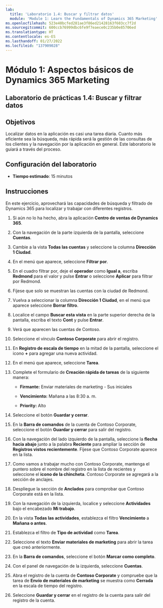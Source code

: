 ```yaml
---
lab:
  title: 'Laboratorio 1.4: Buscar y filtrar datos'
  module: 'Module 1: Learn the Fundamentals of Dynamics 365 Marketing'
ms.openlocfilehash: 523e40bcfed281ae3f86ed21428163f603cc7f2d
ms.sourcegitcommit: 600ccb76999dbc6fe9f7eaece0c235b0e85706ed
ms.translationtype: HT
ms.contentlocale: es-ES
ms.lasthandoff: 01/27/2022
ms.locfileid: "137909028"
---
```

<a name="module-1-learn-the-fundamentals-of-dynamics-365-marketing"></a>Módulo 1: Aspectos básicos de Dynamics 365 Marketing
========================

## <a name="practice-lab-14---search-and-filter-data"></a>Laboratorio de prácticas 1.4: Buscar y filtrar datos

## <a name="objectives"></a>Objetivos

Localizar datos en la aplicación es casi una tarea diaria. Cuanto más eficiente sea la búsqueda, más rápida será la gestión de las consultas de los clientes y la navegación por la aplicación en general.  Este laboratorio le guiará a través del proceso.

## <a name="lab-setup"></a>Configuración del laboratorio

  - **Tiempo estimado**: 15 minutos

## <a name="instructions"></a>Instrucciones

En este ejercicio, aprovechará las capacidades de búsqueda y filtrado de Dynamics 365 para localizar y trabajar con diferentes registros. 

1. Si aún no lo ha hecho, abra la aplicación **Centro de ventas de Dynamics 365**. 

2. Con la navegación de la parte izquierda de la pantalla, seleccione **Cuentas**. 

3. Cambie a la vista **Todas las cuentas** y seleccione la columna **Dirección 1 Ciudad**. 

4. En el menú que aparece, seleccione **Filtrar por**.

5. En el cuadro filtrar por, deje el **operador** como **Igual a**, escriba **Redmond** para el valor y pulse **Entrar** o seleccione **Aplicar** para filtrar por Redmond.

6. Fíjese que solo se muestran las cuentas con la ciudad de Redmond. 

7. Vuelva a seleccionar la columna **Dirección 1 Ciudad**, en el menú que aparece seleccione **Borrar filtro**. 

8. Localice el campo **Buscar esta vista** en la parte superior derecha de la pantalla, escriba el texto **Cont** y pulse **Entrar**.

9. Verá que aparecen las cuentas de Contoso. 

10. Seleccione el vínculo **Contoso Corporate** para abrir el registro. 

11. En **Registro de escala de tiempo** en la mitad de la pantalla, seleccione el icono **+** para agregar una nueva actividad. 

12. En el menú que aparece, seleccione **Tarea**.

13. Complete el formulario de **Creación rápida de tareas** de la siguiente manera:

    - **Firmante:** Enviar materiales de marketing - Sus iniciales

    - **Vencimiento:** Mañana a las 8:30 a. m.

    - **Priority:** Alto

14. Seleccione el botón **Guardar y cerrar**.

15. En la **Barra de comandos** de la cuenta de Contoso Corporate, seleccione el botón **Guardar y cerrar** para salir del registro. 

16. Con la navegación del lado izquierdo de la pantalla, seleccione la **flecha hacia abajo** junto a la palabra **Reciente** para ampliar la sección de **Registros vistos recientemente**. Fíjese que Contoso Corporate aparece en la lista. 

17. Como vamos a trabajar mucho con Contoso Corporate, mantenga el puntero sobre el nombre del registro en la lista de recientes y seleccione el **icono de la chincheta**. Contoso Corporate se agregará a la sección de anclajes. 

18. Despliegue la sección de **Anclados** para comprobar que Contoso Corporate está en la lista. 

19. Con la navegación de la izquierda, localice y seleccione **Actividades** bajo el encabezado **Mi trabajo**.

20. En la vista **Todas las actividades**, establezca el filtro **Vencimiento** a **Mañana o antes**.

21. Establezca el filtro de **Tipo de actividad** como **Tarea**.

22. Seleccione el texto **Enviar materiales de marketing** para abrir la tarea que creó anteriormente. 

23. En la **Barra de comandos**, seleccione el botón **Marcar como completo**. 

24. Con el panel de navegación de la izquierda, seleccione **Cuentas**.

25. Abra el registro de la cuenta de **Contoso Corporate** y compruebe que la tarea de **Envío de materiales de marketing** se muestra como **Cerrada** en la escala de tiempo del registro. 

26. Seleccione **Guardar y cerrar** en el registro de la cuenta para salir del registro de la cuenta. 
